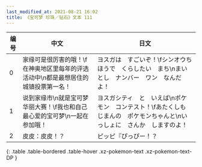 ```yaml
---
last_modified_at: 2021-08-21 16:02
title: 《宝可梦 珍珠／钻石》文本 111
---
```

| 编号 | 中文 | 日文 |
| ---- | ---- | ---- |
| 0 | 家缘可是很厉害的哦！\f在神奥地区里每年的评选活动中\n都是最想居住的城镇投票第一名！ | ヨスガは　すごいぞ！\fシンオウちほうで　くらしたい　まち\nまいとし　ナンバー　ワン　なんだよ！ |
| 1 | 说到家缘市\n就是宝可梦华丽大赛！\f我也和自己最心爱的宝可梦\n一起在参加哦！ | ヨスガシティ　と　いえば\nポケモン　コンテスト！\fあたくしも　じまんの　ポケモンちゃんと\nいっしょに　さんか　しますのよ！ |
| 2 | 皮皮：皮皮！？ | ピッピ『ぴっぴー！？ |
{: .table .table-bordered .table-hover .xz-pokemon-text .xz-pokemon-text-DP }